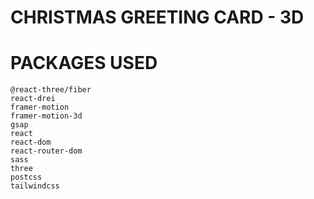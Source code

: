 # CHRISTMAS GREETING CARD - 3D
# PACKAGES USED <br/>
    @react-three/fiber
    react-drei
    framer-motion
    framer-motion-3d
    gsap
    react
    react-dom
    react-router-dom
    sass
    three
    postcss
    tailwindcss
